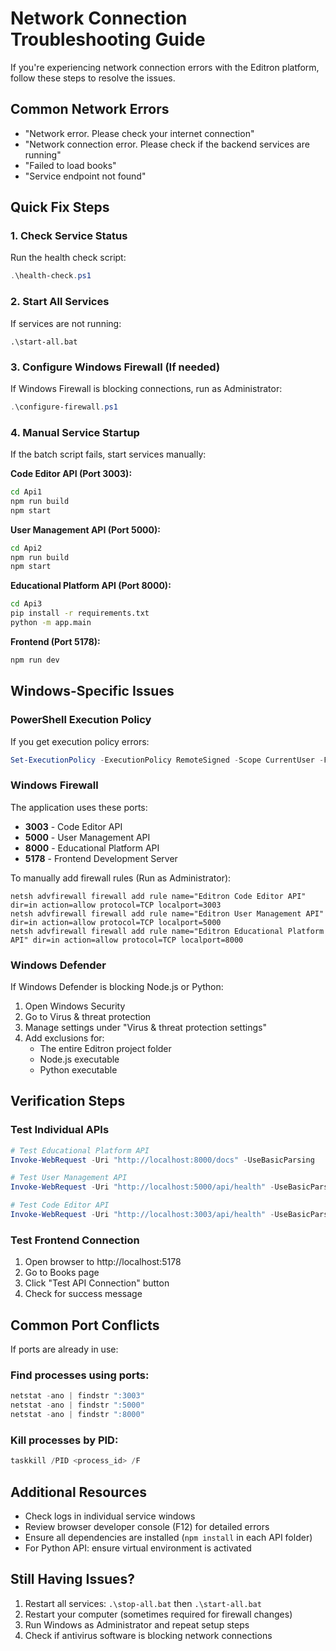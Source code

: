 # Network Connection Troubleshooting Guide

If you're experiencing network connection errors with the Editron platform, follow these steps to resolve the issues.

## Common Network Errors

- "Network error. Please check your internet connection"
- "Network connection error. Please check if the backend services are running"
- "Failed to load books"
- "Service endpoint not found"

## Quick Fix Steps

### 1. Check Service Status
Run the health check script:
```powershell
.\health-check.ps1
```

### 2. Start All Services
If services are not running:
```batch
.\start-all.bat
```

### 3. Configure Windows Firewall (If needed)
If Windows Firewall is blocking connections, run as Administrator:
```powershell
.\configure-firewall.ps1
```

### 4. Manual Service Startup
If the batch script fails, start services manually:

**Code Editor API (Port 3003):**
```bash
cd Api1
npm run build
npm start
```

**User Management API (Port 5000):**
```bash
cd Api2
npm run build  
npm start
```

**Educational Platform API (Port 8000):**
```bash
cd Api3
pip install -r requirements.txt
python -m app.main
```

**Frontend (Port 5178):**
```bash
npm run dev
```

## Windows-Specific Issues

### PowerShell Execution Policy
If you get execution policy errors:
```powershell
Set-ExecutionPolicy -ExecutionPolicy RemoteSigned -Scope CurrentUser -Force
```

### Windows Firewall
The application uses these ports:
- **3003** - Code Editor API
- **5000** - User Management API  
- **8000** - Educational Platform API
- **5178** - Frontend Development Server

To manually add firewall rules (Run as Administrator):
```batch
netsh advfirewall firewall add rule name="Editron Code Editor API" dir=in action=allow protocol=TCP localport=3003
netsh advfirewall firewall add rule name="Editron User Management API" dir=in action=allow protocol=TCP localport=5000
netsh advfirewall firewall add rule name="Editron Educational Platform API" dir=in action=allow protocol=TCP localport=8000
```

### Windows Defender
If Windows Defender is blocking Node.js or Python:
1. Open Windows Security
2. Go to Virus & threat protection
3. Manage settings under "Virus & threat protection settings"
4. Add exclusions for:
   - The entire Editron project folder
   - Node.js executable
   - Python executable

## Verification Steps

### Test Individual APIs
```powershell
# Test Educational Platform API
Invoke-WebRequest -Uri "http://localhost:8000/docs" -UseBasicParsing

# Test User Management API
Invoke-WebRequest -Uri "http://localhost:5000/api/health" -UseBasicParsing

# Test Code Editor API
Invoke-WebRequest -Uri "http://localhost:3003/api/health" -UseBasicParsing
```

### Test Frontend Connection
1. Open browser to http://localhost:5178
2. Go to Books page
3. Click "Test API Connection" button
4. Check for success message

## Common Port Conflicts

If ports are already in use:

### Find processes using ports:
```powershell
netstat -ano | findstr ":3003"
netstat -ano | findstr ":5000" 
netstat -ano | findstr ":8000"
```

### Kill processes by PID:
```powershell
taskkill /PID <process_id> /F
```

## Additional Resources

- Check logs in individual service windows
- Review browser developer console (F12) for detailed errors
- Ensure all dependencies are installed (`npm install` in each API folder)
- For Python API: ensure virtual environment is activated

## Still Having Issues?

1. Restart all services: `.\stop-all.bat` then `.\start-all.bat`
2. Restart your computer (sometimes required for firewall changes)
3. Run Windows as Administrator and repeat setup steps
4. Check if antivirus software is blocking network connections
